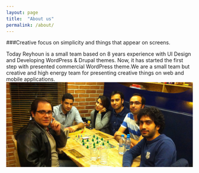 ```yaml
---
layout: page
title:  "About us"
permalink: /about/
---
```

###Creative focus on simplicity and things that appear on screens.

Today Reyhoun is a small team based on 8 years experience with UI Design and Developing WordPress & Drupal themes. Now, it has started the first step with presented commercial WordPress theme.We are a small team but creative and high energy team for presenting creative things on web and mobile applications.
![Reyhoun Team](/assets/img/team.jpg)